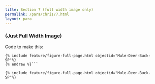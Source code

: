 ```yaml
---
title: Section 7 (full width image only)
permalink: /para/chris/7.html
layout: para
---
```


### (Just Full Width Image)
Code to make this:

``` {% raw %} 
{% include feature/figure-full-page.html objectid="Mule-Deer-Buck-SP"%}
{% endraw %}```

{% include feature/figure-full-page.html objectid="Mule-Deer-Buck-SP"%}
